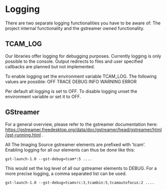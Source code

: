 
# Logging

There are two separate logging functionalities you have to be aware of:
The project internal functionality and the gstreamer owned functionality.

## TCAM_LOG

Our libraries offer logging for debugging purposes.
Currently logging is only possible to the console.
Output redirects to files and user specified callbacks are planned but not implemented.

To enable logging set the environment variable TCAM_LOG.
The following values are possible:
OFF
TRACE
DEBUG
INFO
WARNING
ERROR

Per default all logging is set to OFF.
To disable logging unset the environment variable or set it to OFF.

## GStreamer

For a general overview, please refer to the gstreamer documentation here: https://gstreamer.freedesktop.org/data/doc/gstreamer/head/gstreamer/html/gst-running.html .

All The Imaging Source gstreamer elements are prefixed with 'tcam'.
Enabling logging for all our elements can thus be done like this:

    gst-launch-1.0 --gst-debug=tcam*:5 ....

This would set the log level of all our gstreamer elements to DEBUG.
For a more precise logging, a comma separated list can be used.

    gst-launch-1.0 --gst-debug=tcamsrc:3,tcambin:5,tcamautofocus:2 ....
